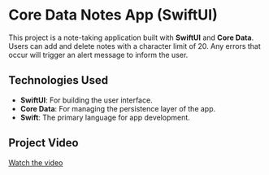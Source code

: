 # Core Data Notes App (SwiftUI)

This project is a note-taking application built with **SwiftUI** and **Core Data**. Users can add and delete notes with a character limit of 20. Any errors that occur will trigger an alert message to inform the user.

## Technologies Used

- **SwiftUI**: For building the user interface.
- **Core Data**: For managing the persistence layer of the app.
- **Swift**: The primary language for app development.

## Project Video

[Watch the video](https://github.com/user-attachments/assets/2a47cf82-f33d-4468-9b2a-e358d3230f5e)
